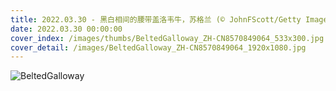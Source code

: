 ```yaml
---
title: 2022.03.30 - 黑白相间的腰带盖洛韦牛，苏格兰 (© JohnFScott/Getty Images)
date: 2022.03.30 00:00:00
cover_index: /images/thumbs/BeltedGalloway_ZH-CN8570849064_533x300.jpg
cover_detail: /images/BeltedGalloway_ZH-CN8570849064_1920x1080.jpg
---
```


![BeltedGalloway](/images/BeltedGalloway_ZH-CN8570849064_1920x1080.jpg)
